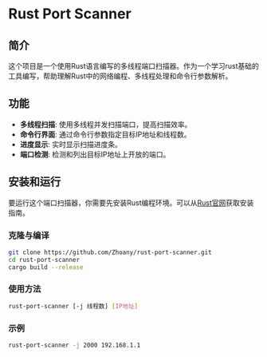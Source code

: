 # Rust Port Scanner

## 简介
这个项目是一个使用Rust语言编写的多线程端口扫描器。作为一个学习rust基础的工具编写，帮助理解Rust中的网络编程、多线程处理和命令行参数解析。

## 功能
- **多线程扫描**: 使用多线程并发扫描端口，提高扫描效率。
- **命令行界面**: 通过命令行参数指定目标IP地址和线程数。
- **进度显示**: 实时显示扫描进度条。
- **端口检测**: 检测和列出目标IP地址上开放的端口。

## 安装和运行
要运行这个端口扫描器，你需要先安装Rust编程环境。可以从[Rust官网](https://www.rust-lang.org/)获取安装指南。

### 克隆与编译
```bash
git clone https://github.com/Zhoany/rust-port-scanner.git
cd rust-port-scanner
cargo build --release
```

### 使用方法
```bash
rust-port-scanner [-j 线程数] [IP地址]
```
### 示例
```bash
rust-port-scanner -j 2000 192.168.1.1
```